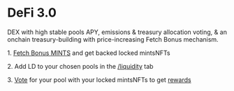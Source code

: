 # DeFi 3.0

DEX with high stable pools APY, emissions & treasury allocation voting, & an onchain treasury-building with price-increasing Fetch Bonus mechanism.

1\. [Fetch Bonus MINTS](https://defi.mintydao.io/fetch) and get backed locked mintsNFTs

2\. Add LD to your chosen pools in the [/liquidity](https://defi.mintydao.io/liquidity) tab

3\. [Vote](https://defi.mintydao.io/vote) for your pool with your locked mintsNFTs to get [rewards](https://defi.mintydao.io/rewards)
